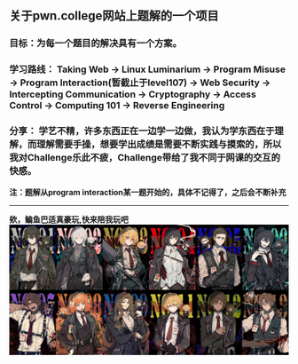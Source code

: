## 关于pwn.college网站上题解的一个项目
### 目标：为每一个题目的解决具有一个方案。
### 学习路线： Taking Web -> Linux Luminarium -> Program Misuse -> Program Interaction(暂截止于level107) -> Web Security -> Intercepting Communication -> Cryptography -> Access Control -> Computing 101 -> Reverse Engineering <br>
### 分享： 学艺不精，许多东西正在一边学一边做，我认为学东西在于理解，而理解需要手操，想要学出成绩是需要不断实践与摸索的，所以我对Challenge乐此不疲，Challenge带给了我不同于网课的交互的快感。<br>
**注：题解从program interaction某一题开始的，具体不记得了，之后会不断补充**
***
**欸，鳊鱼巴适真豪玩,快来陪我玩吧**
![边狱巴士](https://github.com/islanderrrrr/CSE365-2024-FULL-resolution/blob/main/some%20picture/9c92e2ce174e8a43e0.jpg)
